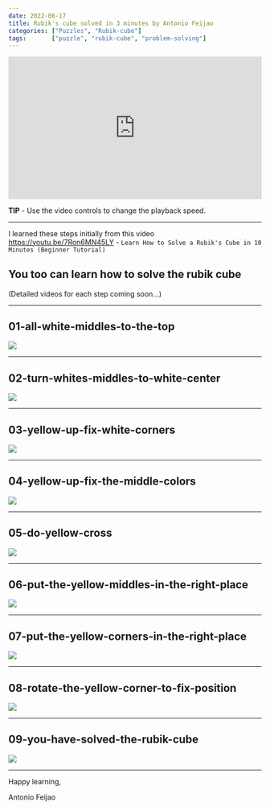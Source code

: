 ```yaml
---
date: 2022-06-17
title: Rubik's cube solved in 3 minutes by Antonio Feijao
categories: ["Puzzles", "Rubik-cube"]
tags:       ["puzzle", "rubik-cube", "problem-solving"]
---
```


<div style="padding:56.25% 0 0 0;position:relative;">
  <iframe src="https://player.vimeo.com/video/721484021?h=745b7ae739&amp;badge=0&amp;autopause=0&amp;player_id=0&amp;app_id=58479" frameborder="0" allow="autoplay; fullscreen; picture-in-picture" allowfullscreen style="position:absolute;top:0;left:0;width:100%;height:100%;" title="rubik-cube-solved-by-antonio-feijao-in-3-minutes">
  </iframe>
</div>
<script src="https://player.vimeo.com/api/player.js"></script>

**TIP** - Use the video controls to change the playback speed.

---

I learned these steps initially from this video <https://youtu.be/7Ron6MN45LY> - `Learn How to Solve a Rubik's Cube in 10 Minutes (Beginner Tutorial)`

## You too can learn how to solve the rubik cube

(Detailed videos for each step coming soon...)

---

## 01-all-white-middles-to-the-top

![](/assets/images/rubik-cube/01-all-white-middles-to-the-top.png)

---

## 02-turn-whites-middles-to-white-center

![](/assets/images/rubik-cube/02-turn-whites-middles-to-white-center.png)

---

## 03-yellow-up-fix-white-corners

![](/assets/images/rubik-cube/03-yellow-up-fix-white-corners.png)

---

## 04-yellow-up-fix-the-middle-colors

![](/assets/images/rubik-cube/04-yellow-up-fix-the-middle-colors.png)

---

## 05-do-yellow-cross

![](/assets/images/rubik-cube/05-do-yellow-cross.png)

---

## 06-put-the-yellow-middles-in-the-right-place

![](/assets/images/rubik-cube/06-put-the-yellow-middles-in-the-right-place.png)

---

## 07-put-the-yellow-corners-in-the-right-place

![](/assets/images/rubik-cube/07-put-the-yellow-corners-in-the-right-place.png)

---

## 08-rotate-the-yellow-corner-to-fix-position

![](/assets/images/rubik-cube/08-rotate-the-yellow-corner-to-fix-position.png)

---

## 09-you-have-solved-the-rubik-cube

![](/assets/images/rubik-cube/09-you-have-solved-the-rubik-cube.png)

---

Happy learning,

Antonio Feijao






